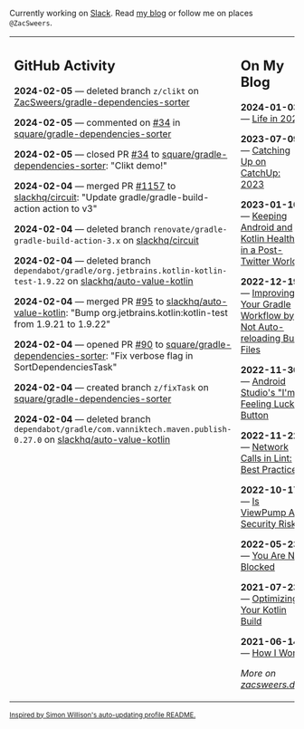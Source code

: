 Currently working on [Slack](https://slack.com/). Read [my blog](https://zacsweers.dev/) or follow me on places `@ZacSweers`.

<table><tr><td valign="top" width="60%">

## GitHub Activity
<!-- githubActivity starts -->
**2024-02-05** — deleted branch `z/clikt` on [ZacSweers/gradle-dependencies-sorter](https://github.com/ZacSweers/gradle-dependencies-sorter)

**2024-02-05** — commented on [#34](https://github.com/square/gradle-dependencies-sorter/pull/34#issuecomment-1926241567) in [square/gradle-dependencies-sorter](https://github.com/square/gradle-dependencies-sorter)

**2024-02-05** — closed PR [#34](https://github.com/square/gradle-dependencies-sorter/pull/34) to [square/gradle-dependencies-sorter](https://github.com/square/gradle-dependencies-sorter): "Clikt demo!"

**2024-02-04** — merged PR [#1157](https://github.com/slackhq/circuit/pull/1157) to [slackhq/circuit](https://github.com/slackhq/circuit): "Update gradle/gradle-build-action action to v3"

**2024-02-04** — deleted branch `renovate/gradle-gradle-build-action-3.x` on [slackhq/circuit](https://github.com/slackhq/circuit)

**2024-02-04** — deleted branch `dependabot/gradle/org.jetbrains.kotlin-kotlin-test-1.9.22` on [slackhq/auto-value-kotlin](https://github.com/slackhq/auto-value-kotlin)

**2024-02-04** — merged PR [#95](https://github.com/slackhq/auto-value-kotlin/pull/95) to [slackhq/auto-value-kotlin](https://github.com/slackhq/auto-value-kotlin): "Bump org.jetbrains.kotlin:kotlin-test from 1.9.21 to 1.9.22"

**2024-02-04** — opened PR [#90](https://github.com/square/gradle-dependencies-sorter/pull/90) to [square/gradle-dependencies-sorter](https://github.com/square/gradle-dependencies-sorter): "Fix verbose flag in SortDependenciesTask"

**2024-02-04** — created branch `z/fixTask` on [square/gradle-dependencies-sorter](https://github.com/square/gradle-dependencies-sorter)

**2024-02-04** — deleted branch `dependabot/gradle/com.vanniktech.maven.publish-0.27.0` on [slackhq/auto-value-kotlin](https://github.com/slackhq/auto-value-kotlin)
<!-- githubActivity ends -->
</td><td valign="top" width="40%">

## On My Blog
<!-- blog starts -->
**2024-01-03** — [Life in 2024](https://www.zacsweers.dev/life-in-2024/)

**2023-07-09** — [Catching Up on CatchUp: 2023](https://www.zacsweers.dev/catching-up-on-catchup-2023/)

**2023-01-10** — [Keeping Android and Kotlin Healthy in a Post-Twitter World](https://www.zacsweers.dev/keeping-android-healthy/)

**2022-12-19** — [Improving Your Gradle Workflow by Not Auto-reloading Build Files](https://www.zacsweers.dev/improving-your-workflow-by-not-auto-reloading-build-files/)

**2022-11-30** — [Android Studio's "I'm Feeling Lucky" Button](https://www.zacsweers.dev/android-studios-im-feeling-lucky-button/)

**2022-11-22** — [Network Calls in Lint: Best Practices](https://www.zacsweers.dev/network-calls-in-lint-best-practices/)

**2022-10-17** — [Is ViewPump A Security Risk?](https://www.zacsweers.dev/is-viewpump-a-security-risk/)

**2022-05-23** — [You Are Not Blocked](https://www.zacsweers.dev/you-are-not-blocked/)

**2021-07-23** — [Optimizing Your Kotlin Build](https://www.zacsweers.dev/optimizing-your-kotlin-build/)

**2021-06-14** — [How I Work](https://www.zacsweers.dev/how-i-work/)
<!-- blog ends -->
_More on [zacsweers.dev](https://zacsweers.dev/)_
</td></tr></table>

<sub><a href="https://simonwillison.net/2020/Jul/10/self-updating-profile-readme/">Inspired by Simon Willison's auto-updating profile README.</a></sub>
